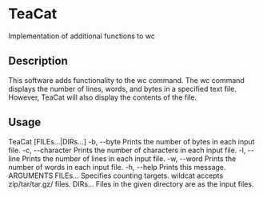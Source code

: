 # TeaCat
Implementation of additional functions to wc

## Description
This software adds functionality to the wc command.
The wc command displays the number of lines, words, and bytes in a specified text file.
However, TeaCat will also display the contents of the file.

## Usage
TeaCat [FILEs...|DIRs...]
    -b, --byte                  Prints the number of bytes in each input file.
    -c, --character             Prints the number of characters in each input file.
    -l, --line                  Prints the number of lines in each input file.
    -w, --word                  Prints the number of words in each input file.
    -h, --help                  Prints this message. 
ARGUMENTS
    FILEs...                    Specifies counting targets. wildcat accepts zip/tar/tar.gz/ files.
    DIRs...                     Files in the given directory are as the input files.
